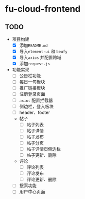 # fu-cloud-frontend

## TODO

- 项目构建
  - [x] 添加`README.md`
  - [x] 导入`element-ui` 和 `beufy`
  - [x] 导入`axios` 并配置跨域
  - [x] 添加`request.js`
- 功能实现
  - [ ] 公告栏功能
  - [ ] 每日一句板块
  - [ ] 推广链接板块
  - [ ] 注册登录页面
  - [ ] `axios` 配置拦截器
  - [ ] 侧边栏，登入板块
  - [ ] header、footer
  - 帖子
    - [ ] 帖子列表
    - [ ] 帖子详情
    - [ ] 帖子发布
    - [ ] 帖子分页
    - [ ] 帖子详情页侧边栏
    - [ ] 帖子更新、删除
  - 评论
    - [ ] 评论列表
    - [ ] 评论发布
    - [ ] 评论更新、删除
  - [ ] 搜索功能
  - [ ] 用户中心页面